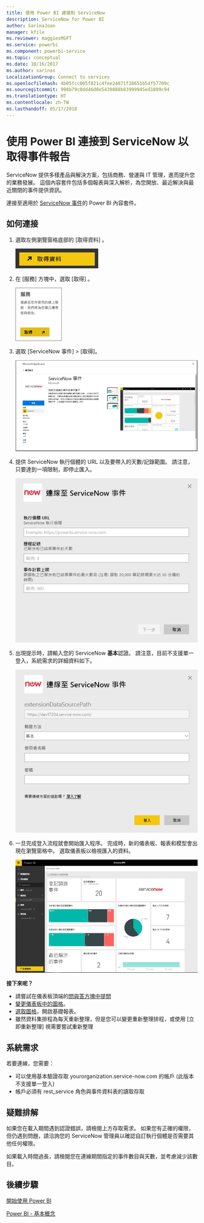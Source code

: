 ```yaml
---
title: 使用 Power BI 連接到 ServiceNow
description: ServiceNow for Power BI
author: SarinaJoan
manager: kfile
ms.reviewer: maggiesMSFT
ms.service: powerbi
ms.component: powerbi-service
ms.topic: conceptual
ms.date: 10/16/2017
ms.author: sarinas
LocalizationGroup: Connect to services
ms.openlocfilehash: 4b05fcc005f821c4fee24071f28651b5df57709c
ms.sourcegitcommit: 998b79c0dd46d0e5439888b83999945ed1809c94
ms.translationtype: HT
ms.contentlocale: zh-TW
ms.lasthandoff: 05/17/2018
---
```

# <a name="connect-to-servicenow-with-power-bi-for-incident-reporting"></a>使用 Power BI 連接到 ServiceNow 以取得事件報告
ServiceNow 提供多樣產品與解決方案，包括商務、營運與 IT 管理，進而提升您的業務發展。 這個內容套件包括多個報表與深入解析，為您開放、最近解決與最近關閉的事件提供資訊。  

連接至適用於 [ServiceNow 事件](https://app.powerbi.com/getdata/services/servicenow)的 Power BI 內容套件。

## <a name="how-to-connect"></a>如何連接
1. 選取左側瀏覽窗格底部的 [取得資料]  。
   
   ![](media/service-connect-to-servicenow/pbi_getdata.png) 
2. 在 [服務]  方塊中，選取 [取得] 。
   
   ![](media/service-connect-to-servicenow/pbi_getservices.png) 
3. 選取 [ServiceNow 事件] \> [取得]。
   
   ![](media/service-connect-to-servicenow/connect.png)
4. 提供 ServiceNow 執行個體的 URL 以及要帶入的天數/記錄範圍。 請注意，只要達到一項限制，即停止匯入。
   
   ![](media/service-connect-to-servicenow/params.png)
5. 出現提示時，請輸入您的 ServiceNow **基本**認證。 請注意，目前不支援單一登入，系統需求的詳細資料如下。
   
   ![](media/service-connect-to-servicenow/creds.png)
6. 一旦完成登入流程就會開始匯入程序。 完成時，新的儀表板、報表和模型會出現在瀏覽窗格中。 選取儀表板以檢視匯入的資料。
   
    ![](media/service-connect-to-servicenow/dashboard.png)

**接下來呢？**

* 請嘗試在儀表板頂端的[問與答方塊中提問](power-bi-q-and-a.md)
* [變更儀表板中的圖格](service-dashboard-edit-tile.md)。
* [選取圖格](service-dashboard-tiles.md)，開啟基礎報表。
* 雖然資料集排程為每天重新整理，但是您可以變更重新整理排程，或使用 [立即重新整理] 視需要嘗試重新整理

## <a name="system-requirements"></a>系統需求
若要連線，您需要：  

* 可以使用基本驗證存取 yourorganization.service-now.com 的帳戶 (此版本不支援單一登入)  
* 帳戶必須有 rest_service 角色與事件資料表的讀取存取  

## <a name="troubleshooting"></a>疑難排解
如果您在載入期間遇到認證錯誤，請檢閱上方存取需求。 如果您有正確的權限，但仍遇到問題，請洽詢您的 ServiceNow 管理員以確認自訂執行個體是否需要其他任何權限。

如果載入時間過長，請檢閱您在連線期間指定的事件數目與天數，並考慮減少該數目。

## <a name="next-steps"></a>後續步驟
[開始使用 Power BI](service-get-started.md)

[Power BI - 基本概念](service-basic-concepts.md)

